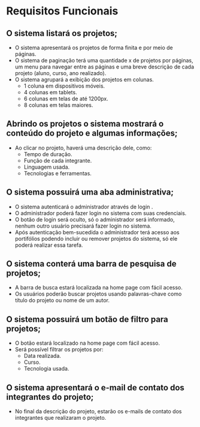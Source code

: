 # Requisitos Funcionais

##	O sistema listará os projetos;
  -	O sistema apresentará os projetos de forma finita e por meio de páginas.
  -	O sistema de paginação terá uma quantidade x de projetos por páginas, um menu para navegar entre as páginas e uma breve descrição de cada projeto (aluno, curso, ano realizado).
  -	O sistema agrupará  a exibição dos projetos em colunas.
    -	1 coluna em dispositivos móveis.
    -	4 colunas em tablets.
    -	6 colunas em telas de até 1200px.
    -	8 colunas em telas maiores.
      
##	Abrindo os projetos o sistema mostrará o conteúdo do projeto e algumas informações;
  -	Ao clicar no projeto, haverá uma descrição dele, como:
    -	Tempo de duração.
    -	Função de cada integrante.
    -	Linguagem usada.
    -	Tecnologias e ferramentas.

##	O sistema possuirá uma aba administrativa;
  -	O sistema autenticará o administrador através de login .
  -	O administrador poderá fazer login no sistema com suas credenciais.
  -	O botão de login será oculto, só o administrador será informado, nenhum outro usuário precisará fazer login no sistema.
  -	Após autenticação bem-sucedida o administrador terá acesso aos portifólios podendo incluir ou remover projetos do sistema, só ele poderá realizar essa tarefa.
    
##	O sistema conterá uma barra de pesquisa de projetos;
  -	A barra de busca estará localizada na home page com fácil acesso.
  -	Os usuários poderão buscar projetos usando palavras-chave como título do projeto ou nome de um autor.

##	O sistema possuirá um botão de filtro para projetos;
  -	O botão estará localizado na home page com fácil acesso.
  -	Será possível filtrar os projetos por:
    -	Data realizada.
    -	Curso.
    -	Tecnologia usada.

##	O sistema apresentará o e-mail de contato dos integrantes do projeto;
  -	No final da descrição do projeto, estarão os e-mails de contato dos integrantes que realizaram o projeto.
